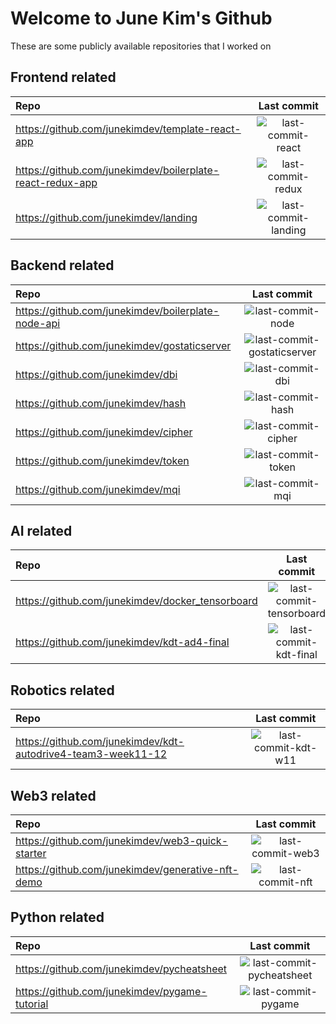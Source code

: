 # Welcome to June Kim's Github


These are some publicly available repositories that I worked on


## Frontend related
| Repo | Last commit |
|:---|:---:|
| https://github.com/junekimdev/template-react-app | ![last-commit-react](https://img.shields.io/github/last-commit/junekimdev/template-react-app) |
| https://github.com/junekimdev/boilerplate-react-redux-app | ![last-commit-redux](https://img.shields.io/github/last-commit/junekimdev/boilerplate-react-redux-app) |
| https://github.com/junekimdev/landing | ![last-commit-landing](https://img.shields.io/github/last-commit/junekimdev/landing) |


## Backend related
| Repo | Last commit |
|:---|:---:|
| https://github.com/junekimdev/boilerplate-node-api | ![last-commit-node](https://img.shields.io/github/last-commit/junekimdev/boilerplate-node-api) |
| https://github.com/junekimdev/gostaticserver | ![last-commit-gostaticserver](https://img.shields.io/github/last-commit/junekimdev/gostaticserver) |
| https://github.com/junekimdev/dbi | ![last-commit-dbi](https://img.shields.io/github/last-commit/junekimdev/dbi) |
| https://github.com/junekimdev/hash | ![last-commit-hash](https://img.shields.io/github/last-commit/junekimdev/hash) |
| https://github.com/junekimdev/cipher | ![last-commit-cipher](https://img.shields.io/github/last-commit/junekimdev/cipher) |
| https://github.com/junekimdev/token | ![last-commit-token](https://img.shields.io/github/last-commit/junekimdev/token) |
| https://github.com/junekimdev/mqi | ![last-commit-mqi](https://img.shields.io/github/last-commit/junekimdev/mqi) |


## AI related
| Repo | Last commit |
|:---|:---:|
| https://github.com/junekimdev/docker_tensorboard | ![last-commit-tensorboard](https://img.shields.io/github/last-commit/junekimdev/docker_tensorboard) |
| https://github.com/junekimdev/kdt-ad4-final | ![last-commit-kdt-final](https://img.shields.io/github/last-commit/junekimdev/kdt-ad4-final) |


## Robotics related
| Repo | Last commit |
|:---|:---:|
| https://github.com/junekimdev/kdt-autodrive4-team3-week11-12 | ![last-commit-kdt-w11](https://img.shields.io/github/last-commit/junekimdev/kdt-autodrive4-team3-week11-12) |


## Web3 related
| Repo | Last commit |
|:---|:---:|
| https://github.com/junekimdev/web3-quick-starter | ![last-commit-web3](https://img.shields.io/github/last-commit/junekimdev/web3-quick-starter) |
| https://github.com/junekimdev/generative-nft-demo | ![last-commit-nft](https://img.shields.io/github/last-commit/junekimdev/generative-nft-demo) |


## Python related
| Repo | Last commit |
|:---|:---:|
| https://github.com/junekimdev/pycheatsheet | ![last-commit-pycheatsheet](https://img.shields.io/github/last-commit/junekimdev/pycheatsheet) |
| https://github.com/junekimdev/pygame-tutorial | ![last-commit-pygame](https://img.shields.io/github/last-commit/junekimdev/pygame-tutorial) |
